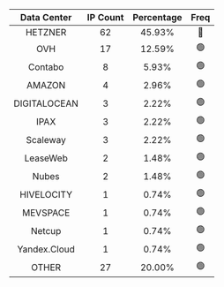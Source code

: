 | Data Center | IP Count | Percentage | Freq |
|:------------:|:--------:|:-----------:|:-----:|
| HETZNER | 62 | 45.93% | 🔴 |
| OVH | 17 | 12.59% | 🟢 |
| Contabo | 8 | 5.93% | 🟢 |
| AMAZON | 4 | 2.96% | 🟢 |
| DIGITALOCEAN | 3 | 2.22% | 🟢 |
| IPAX | 3 | 2.22% | 🟢 |
| Scaleway | 3 | 2.22% | 🟢 |
| LeaseWeb | 2 | 1.48% | 🟢 |
| Nubes | 2 | 1.48% | 🟢 |
| HIVELOCITY | 1 | 0.74% | 🟢 |
| MEVSPACE | 1 | 0.74% | 🟢 |
| Netcup | 1 | 0.74% | 🟢 |
| Yandex.Cloud | 1 | 0.74% | 🟢 |
| OTHER | 27 | 20.00% | 🟢 |
